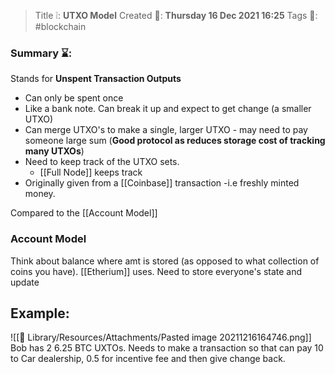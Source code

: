 > Title ❕: **UTXO Model**
> Created 📅: **Thursday 16 Dec 2021 16:25**
  Tags 📎: #blockchain 

### Summary ⌛:
Stands for **Unspent Transaction Outputs**
- Can only be spent once
- Like a bank note. Can break it up and expect to get change (a smaller UTXO)
- Can merge UTXO's to make a single, larger UTXO - may need to pay someone large sum (**Good protocol as reduces storage cost of tracking many UTXOs**)
- Need to keep track of the UTXO sets.
	- [[Full Node]] keeps track
- Originally given from a [[Coinbase]] transaction -i.e freshly minted money.


Compared to the [[Account Model]]

### Account Model
Think about balance where amt is stored (as opposed to what collection of coins you have).
[[Etherium]] uses.
Need to store everyone's state and update

## Example:
![[📒 Library/Resources/Attachments/Pasted image 20211216164746.png]]
Bob has 2 6.25 BTC UXTOs. Needs to make a transaction so that can pay 10 to Car dealership, 0.5 for incentive fee and then give change back.

